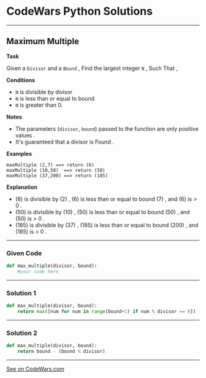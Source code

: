# CodeWars Python Solutions

---

## Maximum Multiple

**Task**

Given a `Divisor` and a `Bound` , Find the largest integer `N` , Such That ,


**Conditions**

* `N` is divisible by divisor
* `N` is less than or equal to bound
* `N` is greater than 0.


**Notes**

* The parameters (`divisor`, `bound`) passed to the function are only positive values .
* It's guaranteed that a divisor is Found .


**Examples**

```
maxMultiple (2,7) ==> return (6)
maxMultiple (10,50)  ==> return (50)
maxMultiple (37,200) ==> return (185)
```

**Explanation**

- (6) is divisible by (2) , (6) is less than or equal to bound (7) , and (6) is > 0 .
- (50) is divisible by (10) , (50) is less than or equal to bound (50) , and (50) is > 0 .
- (185) is divisible by (37) , (185) is less than or equal to bound (200) , and (185) is > 0 .

---

### Given Code


```python
def max_multiple(divisor, bound):
    #your code here
```

---

### Solution 1


```python
def max_multiple(divisor, bound):
    return max([num for num in range(bound+1) if num % divisor == 0])
```

---

### Solution 2


```python
def max_multiple(divisor, bound):
    return bound - (bound % divisor)
```


-------

[See on CodeWars.com](https://www.codewars.com/kata/57f609022f4d534f05000024)
